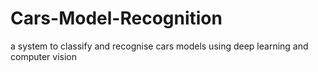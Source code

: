 # Cars-Model-Recognition
a system to classify and recognise cars models using deep learning and computer vision
